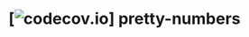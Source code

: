 [![codecov.io](https://codecov.io/gh/vfxGer/pretty-numbers/coverage.svg?branch=master)]
pretty-numbers
==============
